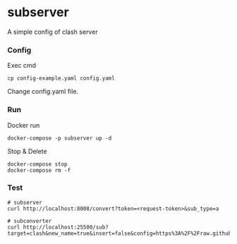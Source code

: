 # subserver
A simple config of clash server


### Config
Exec cmd
```shell
cp config-example.yaml config.yaml
```
Change config.yaml file.

### Run
Docker run
```shell
docker-compose -p subserver up -d
```

Stop & Delete
```shell
docker-compose stop
docker-compose rm -f
```


### Test

```shell
# subserver
curl http://localhost:8008/convert?token=<request-token>&sub_type=a

# subconverter
curl http://localhost:25500/sub?target=clash&new_name=true&insert=false&config=https%3A%2F%2Fraw.githubusercontent.com%2FACL4SSR%2FACL4SSR%2Fmaster%2FClash%2Fconfig%2FACL4SSR_Online_Full_MultiMode.ini&append_type=true&emoji=true&list=false&tfo=false&scv=false&fdn=true&sort=false&udp=true&filename=Clash_t.yaml&url=https%3A%2F%2Fxxx.a.com%2Fsub_url
```

